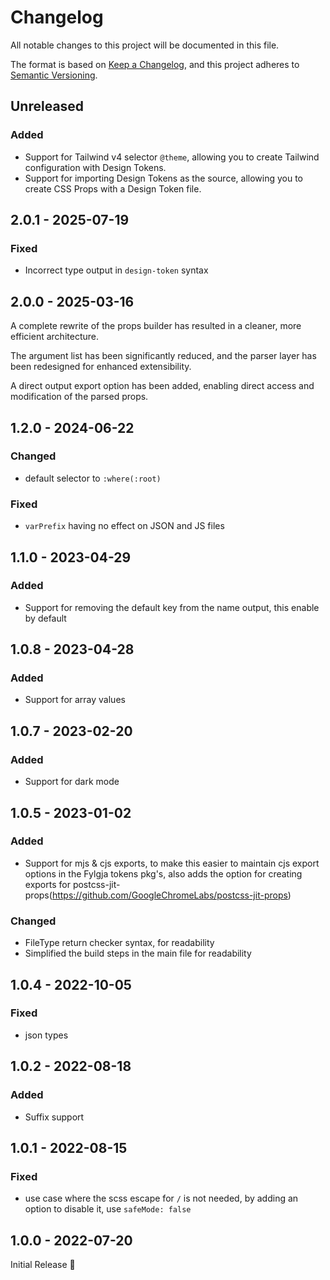 # Changelog

All notable changes to this project will be documented in this file.

The format is based on [Keep a Changelog](https://keepachangelog.com/en/1.1.0/),
and this project adheres to [Semantic Versioning](https://semver.org/spec/v2.0.0.html).

## Unreleased

### Added

- Support for Tailwind v4 selector `@theme`,
  allowing you to create Tailwind configuration with Design Tokens.
- Support for importing Design Tokens as the source,
  allowing you to create CSS Props with a Design Token file.

## 2.0.1 - 2025-07-19

### Fixed

- Incorrect type output in `design-token` syntax

## 2.0.0 - 2025-03-16

A complete rewrite of the props builder has resulted in a cleaner,
more efficient architecture.

The argument list has been significantly reduced,
and the parser layer has been redesigned for enhanced extensibility.

A direct output export option has been added,
enabling direct access and modification of the parsed props.

## 1.2.0 - 2024-06-22

### Changed

- default selector to `:where(:root)`

### Fixed

- `varPrefix` having no effect on JSON and JS files

## 1.1.0 - 2023-04-29

### Added

- Support for removing the default key from the name output, this enable by default

## 1.0.8 - 2023-04-28

### Added

- Support for array values

## 1.0.7 - 2023-02-20

### Added

- Support for dark mode

## 1.0.5 - 2023-01-02

### Added

- Support for mjs & cjs exports,
  to make this easier to maintain cjs export options in the Fylgja tokens pkg's,
  also adds the option for creating exports for postcss-jit-props(https://github.com/GoogleChromeLabs/postcss-jit-props)

### Changed

- FileType return checker syntax, for readability
- Simplified the build steps in the main file for readability

## 1.0.4 - 2022-10-05

### Fixed

- json types

## 1.0.2 - 2022-08-18

### Added

- Suffix support

## 1.0.1 - 2022-08-15

### Fixed

- use case where the scss escape for `/` is not needed,
  by adding an option to disable it,
  use `safeMode: false`

## 1.0.0 - 2022-07-20

Initial Release 🎉
